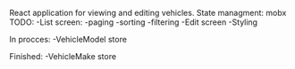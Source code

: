 React application for viewing and editing vehicles.
State managment: mobx
TODO:
    -List screen:
        -paging
        -sorting
        -filtering
    -Edit screen
    -Styling

In procces:
    -VehicleModel store

Finished:
    -VehicleMake store